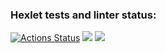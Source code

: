 ### Hexlet tests and linter status:
[![Actions Status](https://github.com/iduwawl/python-project-49/actions/workflows/hexlet-check.yml/badge.svg)](https://github.com/iduwawl/python-project-49/actions) 
<a href="https://codeclimate.com/github/iduwawl/python-project-49/maintainability"><img src="https://api.codeclimate.com/v1/badges/41c9897ba05deee32951/maintainability" /></a> 
<a href="https://codeclimate.com/github/iduwawl/python-project-49/test_coverage"><img src="https://api.codeclimate.com/v1/badges/41c9897ba05deee32951/test_coverage" /></a>
